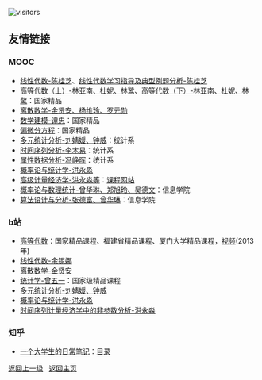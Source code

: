 ![visitors](https://visitor-badge.glitch.me/badge?page_id=rogerchenfz/XMU-Helper/tree/main/%E5%AD%A6%E4%B9%A0%E8%B5%84%E6%96%99/%E6%95%B0%E5%AD%A6%E7%9B%B8%E5%85%B3)

## 友情链接

### MOOC
- [线性代数-陈桂芝](https://www.icourse163.org/course/XMU-1002541001)、[线性代数学习指导及典型例题分析-陈桂芝](https://www.icourse163.org/course/XMU-1205992814)
- [高等代数（上）-林亚南、杜妮、林鹭](https://www.icourse163.org/course/XMU-1001951004)、[高等代数（下）-林亚南、杜妮、林鹭](https://www.icourse163.org/course/XMU-1002554004)：国家精品
- [离散数学-金贤安、杨维玲、罗元勋](https://www.icourse163.org/course/XMU-1207180815)
- [数学建模-谭忠](https://www.icourse163.org/learn/XMU-1001556009)：国家精品
- [偏微分方程](https://www.icourse163.org/course/XMU-1001764006)：国家精品
- [多元统计分析-刘婧媛、钟威](https://www.icourse163.org/course/XMU-1206305809)：统计系
- [时间序列分析-李木易](https://www.icourse163.org/course/XMU-1461788171)：统计系
- [属性数据分析-冯峥晖](https://www.icourse163.org/course/XMU-1002565001)：统计系
- [概率论与统计学-洪永淼](https://www.icourse163.org/course/XMU-1206678826)
- [高级计量经济学-洪永淼等](https://www.icourse163.org/course/XMU-1002606048)：[课程网站](https://ae.soe.xmu.edu.cn/)
- [概率论与数理统计-曾华琳、郑旭玲、吴德文](https://www.icourse163.org/course/XMU-1003699004)：信息学院
- [算法设计与分析-张德富、曾华琳](https://www.icourse163.org/course/XMU-1205800806)：信息学院

### b站
- [高等代数](http://gdjpkc.xmu.edu.cn/)：国家精品课程、福建省精品课程、厦门大学精品课程，[视频](https://www.bilibili.com/video/BV1AE411876i)(2013年)
- [线性代数-余铌娜](https://www.bilibili.com/video/BV1ip4y197vF)
- [离散数学-金贤安](https://www.bilibili.com/video/BV1aE411x74u)
- [统计学-曾五一](https://www.bilibili.com/video/BV1jt411M79f)：国家级精品课程
- [多元统计分析-刘婧媛、钟威](https://www.bilibili.com/video/BV1v7411E7PB)
- [概率论与统计学-洪永淼](https://www.bilibili.com/video/BV11t411A7bp)
- [时间序列计量经济学中的非参数分析-洪永淼](https://www.bilibili.com/video/BV1dp4y1S7G1)

### 知乎
- [一个大学生的日常笔记](https://www.zhihu.com/column/c_119426147)：[目录](https://zhuanlan.zhihu.com/p/28617379)

[返回上一级](https://github.com/XMU-Helper/home/tree/main/%E5%AD%A6%E4%B9%A0%E8%B5%84%E6%96%99) &nbsp; [返回主页](https://github.com/XMU-Helper/home)
